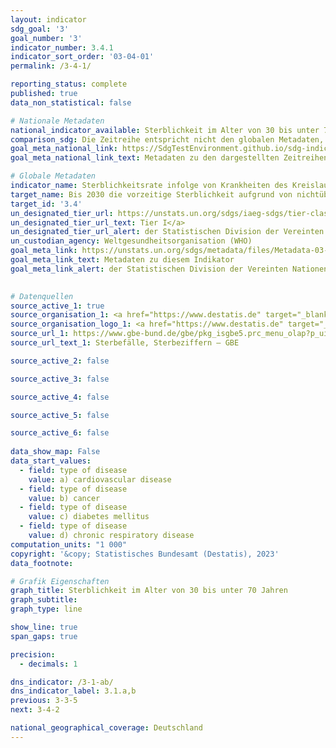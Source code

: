 ```yaml
---
layout: indicator    
sdg_goal: '3'    
goal_number: '3'    
indicator_number: 3.4.1    
indicator_sort_order: '03-04-01'    
permalink: /3-4-1/    

reporting_status: complete    
published: true    
data_non_statistical: false    

# Nationale Metadaten    
national_indicator_available: Sterblichkeit im Alter von 30 bis unter 70 Jahren    
comparison_sdg: Die Zeitreihe entspricht nicht den globalen Metadaten, bietet aber zusätzliche Informationen.    
goal_meta_national_link: https://SdgTestEnvironment.github.io/sdg-indicators/public/Meta/3.4.1.pdf
goal_meta_national_link_text: Metadaten zu den dargestellten Zeitreihen    

# Globale Metadaten    
indicator_name: Sterblichkeitsrate infolge von Krankheiten des Kreislaufsystems, bösartigen Neubildungen, Diabetes mellitus oder chronischen Atemwegserkrankungen    
target_name: Bis 2030 die vorzeitige Sterblichkeit aufgrund von nichtübertragbaren Krankheiten durch Prävention und Behandlung um ein Drittel senken und die psychische Gesundheit und das Wohlergehen fördern    
target_id: '3.4'    
un_designated_tier_url: https://unstats.un.org/sdgs/iaeg-sdgs/tier-classification/'    
un_designated_tier_url_text: Tier I</a>    
un_designated_tier_url_alert: der Statistischen Division der Vereinten Nationen    
un_custodian_agency: Weltgesundheitsorganisation (WHO)    
goal_meta_link: https://unstats.un.org/sdgs/metadata/files/Metadata-03-04-01.pdf    
goal_meta_link_text: Metadaten zu diesem Indikator    
goal_meta_link_alert: der Statistischen Division der Vereinten Nationen    
    

# Datenquellen
source_active_1: true
source_organisation_1: <a href="https://www.destatis.de" target="_blank"> Statistisches Bundesamt (Destatis) </a>
source_organisation_logo_1: <a href="https://www.destatis.de" target="_blank"><img src="https://g205sdgs.github.io/sdg-indicators/public/OrgImgDe/destatis.png" alt="Logo destatis" style="height:60px; width:148px"/></a>
source_url_1: https://www.gbe-bund.de/gbe/pkg_isgbe5.prc_menu_olap?p_uid=gast&p_aid=36812520&p_sprache=D&p_help=3&p_indnr=6&p_indsp=&p_ityp=H&p_fid=
source_url_text_1: Sterbefälle, Sterbeziffern – GBE

source_active_2: false

source_active_3: false

source_active_4: false

source_active_5: false

source_active_6: false
    
data_show_map: False    
data_start_values: 
  - field: type of disease
    value: a) cardiovascular disease
  - field: type of disease
    value: b) cancer
  - field: type of disease
    value: c) diabetes mellitus
  - field: type of disease
    value: d) chronic respiratory disease    
computation_units: "1 000"    
copyright: '&copy; Statistisches Bundesamt (Destatis), 2023'    
data_footnote:     

# Grafik Eigenschaften    
graph_title: Sterblichkeit im Alter von 30 bis unter 70 Jahren
graph_subtitle:     
graph_type: line    

show_line: true
span_gaps: true

precision:
  - decimals: 1    

dns_indicator: /3-1-ab/
dns_indicator_label: 3.1.a,b
previous: 3-3-5    
next: 3-4-2    

national_geographical_coverage: Deutschland    
---
```


<span></span>